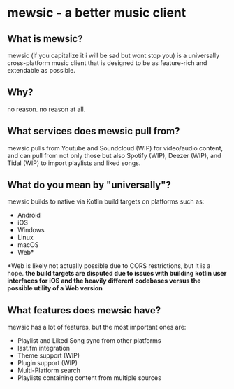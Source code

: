 # mewsic - a better music client

## What is mewsic?
mewsic (if you capitalize it i will be sad but wont stop you) is a universally cross-platform music client
that is designed to be as feature-rich and extendable as possible.

## Why?
no reason. no reason at all. 

## What services does mewsic pull from?
mewsic pulls from Youtube and Soundcloud (WIP) for video/audio content,
and can pull from not only those but also Spotify (WIP), Deezer (WIP), and Tidal (WIP)
to import playlists and liked songs.

## What do you mean by "universally"?
mewsic builds to native via Kotlin build targets on platforms such as:
- Android 
- iOS 
- Windows 
- Linux 
- macOS 
- Web*

*Web is likely not actually possible due to CORS restrictions, but it is a hope.
**the build targets are disputed due to issues with building kotlin user interfaces for iOS and the heavily different codebases versus the possible utility of a Web version**
## What features does mewsic have?
mewsic has a lot of features, but the most important ones are:
- Playlist and Liked Song sync from other platforms
- last.fm integration 
- Theme support (WIP)
- Plugin support (WIP)
- Multi-Platform search
- Playlists containing content from multiple sources
